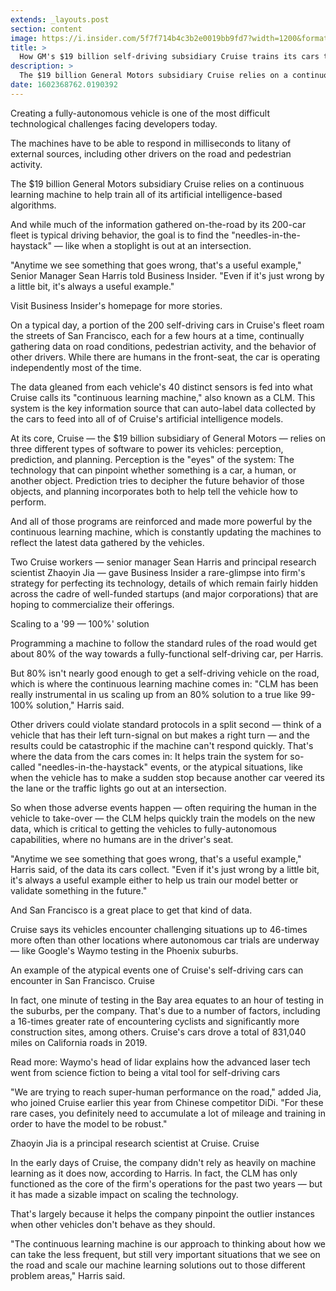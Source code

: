 ```yaml
--- 
extends: _layouts.post 
section: content 
image: https://i.insider.com/5f7f714b4c3b2e0019bb9fd7?width=1200&format=jpeg 
title: > 
  How GM's $19 billion self-driving subsidiary Cruise trains its cars to have 'super-human' capabilities 
description: > 
  The $19 billion General Motors subsidiary Cruise relies on a continuous learning machine to help train all of its artificial intelligence-based algorithms.The data gleaned from each vehicle's 40 distinct sensors is fed into what Cruise calls its "continuous learning machine," also known as a CLM."Anytime we see something that goes wrong, that's a useful example," Harris said, of the data its cars collect.An example of the atypical events one of Cruise's self-driving cars can encounter in San Francisco.CruiseIn the early days of Cruise, the company didn't rely as heavily on machine learning as it does now, according to Harris. 
date: 1602368762.0190392 
--- 
```

Creating a fully-autonomous vehicle is one of the most difficult technological challenges facing developers today.

The machines have to be able to respond in milliseconds to litany of external sources, including other drivers on the road and pedestrian activity.

The $19 billion General Motors subsidiary Cruise relies on a continuous learning machine to help train all of its artificial intelligence-based algorithms.

And while much of the information gathered on-the-road by its 200-car fleet is typical driving behavior, the goal is to find the "needles-in-the-haystack" — like when a stoplight is out at an intersection.

"Anytime we see something that goes wrong, that's a useful example," Senior Manager Sean Harris told Business Insider. "Even if it's just wrong by a little bit, it's always a useful example."

Visit Business Insider's homepage for more stories.

On a typical day, a portion of the 200 self-driving cars in Cruise's fleet roam the streets of San Francisco, each for a few hours at a time, continually gathering data on road conditions, pedestrian activity, and the behavior of other drivers. While there are humans in the front-seat, the car is operating independently most of the time.

The data gleaned from each vehicle's 40 distinct sensors is fed into what Cruise calls its "continuous learning machine," also known as a CLM. This system is the key information source that can auto-label data collected by the cars to feed into all of of Cruise's artificial intelligence models.

At its core, Cruise — the $19 billion subsidiary of General Motors — relies on three different types of software to power its vehicles: perception, prediction, and planning. Perception is the "eyes" of the system: The technology that can pinpoint whether something is a car, a human, or another object. Prediction tries to decipher the future behavior of those objects, and planning incorporates both to help tell the vehicle how to perform.

And all of those programs are reinforced and made more powerful by the continuous learning machine, which is constantly updating the machines to reflect the latest data gathered by the vehicles.

Two Cruise workers — senior manager Sean Harris and principal research scientist Zhaoyin Jia — gave Business Insider a rare-glimpse into firm's strategy for perfecting its technology, details of which remain fairly hidden across the cadre of well-funded startups (and major corporations) that are hoping to commercialize their offerings.

Scaling to a '99 — 100%' solution

Programming a machine to follow the standard rules of the road would get about 80% of the way towards a fully-functional self-driving car, per Harris.

But 80% isn't nearly good enough to get a self-driving vehicle on the road, which is where the continuous learning machine comes in: "CLM has been really instrumental in us scaling up from an 80% solution to a true like 99-100% solution," Harris said.

Other drivers could violate standard protocols in a split second — think of a vehicle that has their left turn-signal on but makes a right turn — and the results could be catastrophic if the machine can't respond quickly. That's where the data from the cars comes in: It helps train the system for so-called "needles-in-the-haystack" events, or the atypical situations, like when the vehicle has to make a sudden stop because another car veered its the lane or the traffic lights go out at an intersection.

So when those adverse events happen — often requiring the human in the vehicle to take-over — the CLM helps quickly train the models on the new data, which is critical to getting the vehicles to fully-autonomous capabilities, where no humans are in the driver's seat.

"Anytime we see something that goes wrong, that's a useful example," Harris said, of the data its cars collect. "Even if it's just wrong by a little bit, it's always a useful example either to help us train our model better or validate something in the future."

And San Francisco is a great place to get that kind of data.

Cruise says its vehicles encounter challenging situations up to 46-times more often than other locations where autonomous car trials are underway — like Google's Waymo testing in the Phoenix suburbs.

An example of the atypical events one of Cruise's self-driving cars can encounter in San Francisco. Cruise

In fact, one minute of testing in the Bay area equates to an hour of testing in the suburbs, per the company. That's due to a number of factors, including a 16-times greater rate of encountering cyclists and significantly more construction sites, among others. Cruise's cars drove a total of 831,040 miles on California roads in 2019.

Read more: Waymo's head of lidar explains how the advanced laser tech went from science fiction to being a vital tool for self-driving cars

"We are trying to reach super-human performance on the road," added Jia, who joined Cruise earlier this year from Chinese competitor DiDi. "For these rare cases, you definitely need to accumulate a lot of mileage and training in order to have the model to be robust."

Zhaoyin Jia is a principal research scientist at Cruise. Cruise

In the early days of Cruise, the company didn't rely as heavily on machine learning as it does now, according to Harris. In fact, the CLM has only functioned as the core of the firm's operations for the past two years — but it has made a sizable impact on scaling the technology.

That's largely because it helps the company pinpoint the outlier instances when other vehicles don't behave as they should.

"The continuous learning machine is our approach to thinking about how we can take the less frequent, but still very important situations that we see on the road and scale our machine learning solutions out to those different problem areas," Harris said.